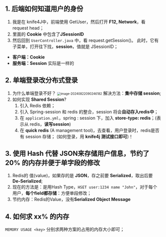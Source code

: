 ## 1. 后端如何知道用户的身份

1. 我是在 knife4J中，前端使用 GetUser，然后打开 **F12, Network**，看 request head；
2. 里面的 **Cookie** 中包含了**JSessionID**
3. 然后回到 `UserController.java` 中，看 request.getSession()。
   此时，它有子菜单，打开往下找，**session**，值就是 JSessionID；

- **客户端：Cookie**
- **服务端：Session**    实际是一样的

## 2. 单端登录改分布式登录

1. 为什么单端登录不好？
   <img src="C:\Users\10047\Desktop\SDE\SDE\面试准备\匹配系统\image-20240822090246182.png" alt="image-20240822090246182" style="zoom: 70%;" />
   解决方法：**集中存储 session**;
2. 如何实现 **Shared Session**?
   1) 引入 Redis 依赖；
   2) 引入 Spring-session 和 redis 的整合，session 将会**自动存入redis中**；
   3) 在 `application.yml`，spring : session 下，加入 **store-type: redis**；(表示从 redis，**读写session**)
   4) 在 **quick redis** (A management tool)，去查看，用户登录时，redis是否有 session 存储；
      (如何登录，用 **knife4j 测试接口即可**)！

## 3. 使用 Hash 代替 JSON来存储用户信息，节约了 20% 的内存并便于单字段的修改 

1. Redis的 值(value)，如果存的是 **JSON**，存之前要 **Serialized**，取出后要 **De-Serialized**;
2. 现在的方法是：是用Hash Type，`HSET user:1234 name "John"`，对于每个用户，**每个field都存储**：方便单段修改；
3. 节约内存：Redis的Value，没有**Serialized Object Message**

## 4. 如何求 xx% 的内存

`MEMORY USAGE <key>` 分别求两种方案的占用的内存大小即可；
